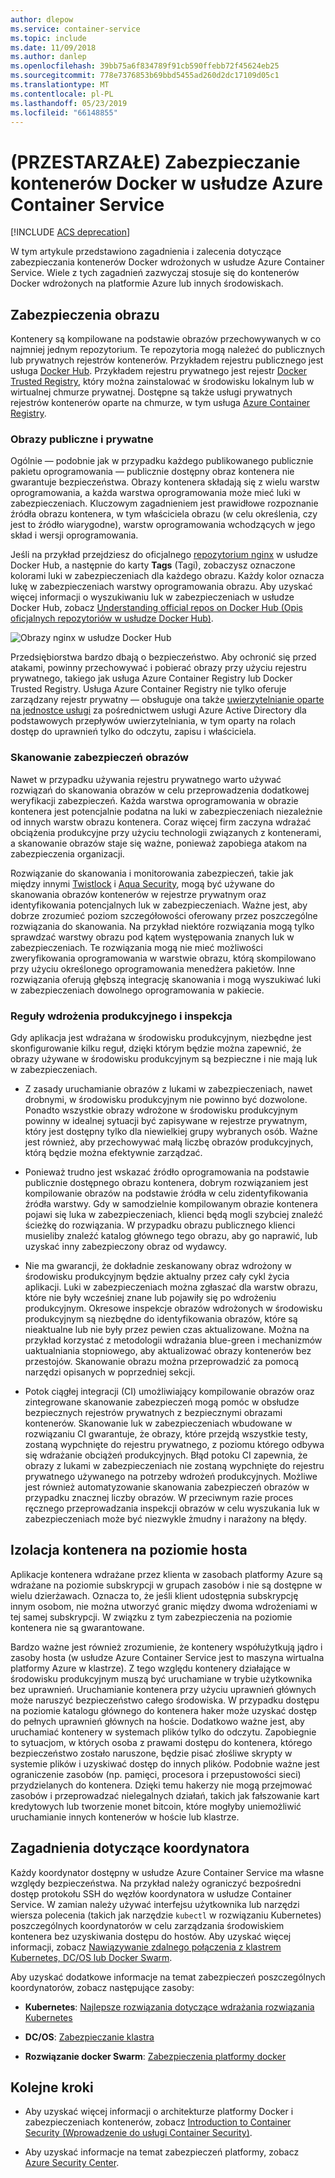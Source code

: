 ```yaml
---
author: dlepow
ms.service: container-service
ms.topic: include
ms.date: 11/09/2018
ms.author: danlep
ms.openlocfilehash: 39bb75a6f834789f91cb590ffebb72f45624eb25
ms.sourcegitcommit: 778e7376853b69bbd5455ad260d2dc17109d05c1
ms.translationtype: MT
ms.contentlocale: pl-PL
ms.lasthandoff: 05/23/2019
ms.locfileid: "66148855"
---
```

# <a name="deprecated-securing-docker-containers-in-azure-container-service"></a>(PRZESTARZAŁE) Zabezpieczanie kontenerów Docker w usłudze Azure Container Service

[!INCLUDE [ACS deprecation](container-service-deprecation.md)]

W tym artykule przedstawiono zagadnienia i zalecenia dotyczące zabezpieczania kontenerów Docker wdrożonych w usłudze Azure Container Service. Wiele z tych zagadnień zazwyczaj stosuje się do kontenerów Docker wdrożonych na platformie Azure lub innych środowiskach. 

## <a name="image-security"></a>Zabezpieczenia obrazu

Kontenery są kompilowane na podstawie obrazów przechowywanych w co najmniej jednym repozytorium. Te repozytoria mogą należeć do publicznych lub prywatnych rejestrów kontenerów. Przykładem rejestru publicznego jest usługa [Docker Hub](https://hub.docker.com/). Przykładem rejestru prywatnego jest rejestr [Docker Trusted Registry](https://docs.docker.com/datacenter/dtr/2.0/), który można zainstalować w środowisku lokalnym lub w wirtualnej chmurze prywatnej. Dostępne są także usługi prywatnych rejestrów kontenerów oparte na chmurze, w tym usługa [Azure Container Registry](../articles/container-registry/container-registry-intro.md).

### <a name="public-and-private-images"></a>Obrazy publiczne i prywatne
Ogólnie — podobnie jak w przypadku każdego publikowanego publicznie pakietu oprogramowania — publicznie dostępny obraz kontenera nie gwarantuje bezpieczeństwa. Obrazy kontenera składają się z wielu warstw oprogramowania, a każda warstwa oprogramowania może mieć luki w zabezpieczeniach. Kluczowym zagadnieniem jest prawidłowe rozpoznanie źródła obrazu kontenera, w tym właściciela obrazu (w celu określenia, czy jest to źródło wiarygodne), warstw oprogramowania wchodzących w jego skład i wersji oprogramowania. 

Jeśli na przykład przejdziesz do oficjalnego [repozytorium nginx](https://hub.docker.com/_/nginx/) w usłudze Docker Hub, a następnie do karty **Tags** (Tagi), zobaczysz oznaczone kolorami luki w zabezpieczeniach dla każdego obrazu. Każdy kolor oznacza lukę w zabezpieczeniach warstwy oprogramowania obrazu. Aby uzyskać więcej informacji o wyszukiwaniu luk w zabezpieczeniach w usłudze Docker Hub, zobacz [Understanding official repos on Docker Hub (Opis oficjalnych repozytoriów w usłudze Docker Hub)](https://blog.docker.com/2015/06/understanding-official-repos-docker-hub/).

![Obrazy nginx w usłudze Docker Hub](./media/container-service-security/docker-hub-nginx.png)

Przedsiębiorstwa bardzo dbają o bezpieczeństwo. Aby ochronić się przed atakami, powinny przechowywać i pobierać obrazy przy użyciu rejestru prywatnego, takiego jak usługa Azure Container Registry lub Docker Trusted Registry. Usługa Azure Container Registry nie tylko oferuje zarządzany rejestr prywatny — obsługuje ona także [uwierzytelnianie oparte na jednostce usługi](../articles/container-registry/container-registry-authentication.md) za pośrednictwem usługi Azure Active Directory dla podstawowych przepływów uwierzytelniania, w tym oparty na rolach dostęp do uprawnień tylko do odczytu, zapisu i właściciela.

### <a name="image-security-scanning"></a>Skanowanie zabezpieczeń obrazów

Nawet w przypadku używania rejestru prywatnego warto używać rozwiązań do skanowania obrazów w celu przeprowadzenia dodatkowej weryfikacji zabezpieczeń. Każda warstwa oprogramowania w obrazie kontenera jest potencjalnie podatna na luki w zabezpieczeniach niezależnie od innych warstw obrazu kontenera. Coraz więcej firm zaczyna wdrażać obciążenia produkcyjne przy użyciu technologii związanych z kontenerami, a skanowanie obrazów staje się ważne, ponieważ zapobiega atakom na zabezpieczenia organizacji. 

Rozwiązanie do skanowania i monitorowania zabezpieczeń, takie jak między innymi [Twistlock](https://www.twistlock.com/2016/11/07/twistlock-supports-azure-container-registry) i [Aqua Security](http://blog.aquasec.com/image-vulnerability-scanning-in-azure-container-registry), mogą być używane do skanowania obrazów kontenerów w rejestrze prywatnym oraz identyfikowania potencjalnych luk w zabezpieczeniach. Ważne jest, aby dobrze zrozumieć poziom szczegółowości oferowany przez poszczególne rozwiązania do skanowania. Na przykład niektóre rozwiązania mogą tylko sprawdzać warstwy obrazu pod kątem występowania znanych luk w zabezpieczeniach. Te rozwiązania mogą nie mieć możliwości zweryfikowania oprogramowania w warstwie obrazu, którą skompilowano przy użyciu określonego oprogramowania menedżera pakietów. Inne rozwiązania oferują głębszą integrację skanowania i mogą wyszukiwać luki w zabezpieczeniach dowolnego oprogramowania w pakiecie.

### <a name="production-deployment-rules-and-audit"></a>Reguły wdrożenia produkcyjnego i inspekcja
Gdy aplikacja jest wdrażana w środowisku produkcyjnym, niezbędne jest skonfigurowanie kilku reguł, dzięki którym będzie można zapewnić, że obrazy używane w środowisku produkcyjnym są bezpieczne i nie mają luk w zabezpieczeniach.

* Z zasady uruchamianie obrazów z lukami w zabezpieczeniach, nawet drobnymi, w środowisku produkcyjnym nie powinno być dozwolone. Ponadto wszystkie obrazy wdrożone w środowisku produkcyjnym powinny w idealnej sytuacji być zapisywane w rejestrze prywatnym, który jest dostępny tylko dla niewielkiej grupy wybranych osób. Ważne jest również, aby przechowywać małą liczbę obrazów produkcyjnych, którą będzie można efektywnie zarządzać.

* Ponieważ trudno jest wskazać źródło oprogramowania na podstawie publicznie dostępnego obrazu kontenera, dobrym rozwiązaniem jest kompilowanie obrazów na podstawie źródła w celu zidentyfikowania źródła warstwy. Gdy w samodzielnie kompilowanym obrazie kontenera pojawi się luka w zabezpieczeniach, klienci będą mogli szybciej znaleźć ścieżkę do rozwiązania. W przypadku obrazu publicznego klienci musieliby znaleźć katalog głównego tego obrazu, aby go naprawić, lub uzyskać inny zabezpieczony obraz od wydawcy.

* Nie ma gwarancji, że dokładnie zeskanowany obraz wdrożony w środowisku produkcyjnym będzie aktualny przez cały cykl życia aplikacji. Luki w zabezpieczeniach można zgłaszać dla warstw obrazu, które nie były wcześniej znane lub pojawiły się po wdrożeniu produkcyjnym. Okresowe inspekcje obrazów wdrożonych w środowisku produkcyjnym są niezbędne do identyfikowania obrazów, które są nieaktualne lub nie były przez pewien czas aktualizowane. Można na przykład korzystać z metodologii wdrażania blue-green i mechanizmów uaktualniania stopniowego, aby aktualizować obrazy kontenerów bez przestojów. Skanowanie obrazu można przeprowadzić za pomocą narzędzi opisanych w poprzedniej sekcji. 

* Potok ciągłej integracji (CI) umożliwiający kompilowanie obrazów oraz zintegrowane skanowanie zabezpieczeń mogą pomóc w obsłudze bezpiecznych rejestrów prywatnych z bezpiecznymi obrazami kontenerów. Skanowanie luk w zabezpieczeniach wbudowane w rozwiązaniu CI gwarantuje, że obrazy, które przejdą wszystkie testy, zostaną wypchnięte do rejestru prywatnego, z poziomu którego odbywa się wdrażanie obciążeń produkcyjnych. Błąd potoku CI zapewnia, że obrazy z lukami w zabezpieczeniach nie zostaną wypchnięte do rejestru prywatnego używanego na potrzeby wdrożeń produkcyjnych. Możliwe jest również automatyzowanie skanowania zabezpieczeń obrazów w przypadku znacznej liczby obrazów. W przeciwnym razie proces ręcznego przeprowadzania inspekcji obrazów w celu wyszukania luk w zabezpieczeniach może być niezwykle żmudny i narażony na błędy.

## <a name="host-level-container-isolation"></a>Izolacja kontenera na poziomie hosta
Aplikacje kontenera wdrażane przez klienta w zasobach platformy Azure są wdrażane na poziomie subskrypcji w grupach zasobów i nie są dostępne w wielu dzierżawach. Oznacza to, że jeśli klient udostępnia subskrypcję innym osobom, nie można utworzyć granic między dwoma wdrożeniami w tej samej subskrypcji. W związku z tym zabezpieczenia na poziomie kontenera nie są gwarantowane. 

Bardzo ważne jest również zrozumienie, że kontenery współużytkują jądro i zasoby hosta (w usłudze Azure Container Service jest to maszyna wirtualna platformy Azure w klastrze). Z tego względu kontenery działające w środowisku produkcyjnym muszą być uruchamiane w trybie użytkownika bez uprawnień. Uruchamianie kontenera przy użyciu uprawnień głównych może naruszyć bezpieczeństwo całego środowiska. W przypadku dostępu na poziomie katalogu głównego do kontenera haker może uzyskać dostęp do pełnych uprawnień głównych na hoście. Dodatkowo ważne jest, aby uruchamiać kontenery w systemach plików tylko do odczytu. Zapobiegnie to sytuacjom, w których osoba z prawami dostępu do kontenera, którego bezpieczeństwo zostało naruszone, będzie pisać złośliwe skrypty w systemie plików i uzyskiwać dostęp do innych plików. Podobnie ważne jest ograniczenie zasobów (np. pamięci, procesora i przepustowości sieci) przydzielanych do kontenera. Dzięki temu hakerzy nie mogą przejmować zasobów i przeprowadzać nielegalnych działań, takich jak fałszowanie kart kredytowych lub tworzenie monet bitcoin, które mogłyby uniemożliwić uruchamianie innych kontenerów w hoście lub klastrze.

## <a name="orchestrator-considerations"></a>Zagadnienia dotyczące koordynatora

Każdy koordynator dostępny w usłudze Azure Container Service ma własne względy bezpieczeństwa. Na przykład należy ograniczyć bezpośredni dostęp protokołu SSH do węzłów koordynatora w usłudze Container Service. W zamian należy używać interfejsu użytkownika lub narzędzi wiersza polecenia (takich jak narzędzie `kubectl` w rozwiązaniu Kubernetes) poszczególnych koordynatorów w celu zarządzania środowiskiem kontenera bez uzyskiwania dostępu do hostów. Aby uzyskać więcej informacji, zobacz [Nawiązywanie zdalnego połączenia z klastrem Kubernetes, DC/OS lub Docker Swarm](../articles/container-service/kubernetes/container-service-connect.md).

Aby uzyskać dodatkowe informacje na temat zabezpieczeń poszczególnych koordynatorów, zobacz następujące zasoby:

* **Kubernetes**: [Najlepsze rozwiązania dotyczące wdrażania rozwiązania Kubernetes](https://kubernetes.io/blog/2016/08/security-best-practices-kubernetes-deployment/)

* **DC/OS**: [Zabezpieczanie klastra](http://docs.mesosphere.com/1.12/administering-clusters/securing-your-cluster)

* **Rozwiązanie docker Swarm**: [Zabezpieczenia platformy docker](https://www.docker.com/docker-security)

## <a name="next-steps"></a>Kolejne kroki

* Aby uzyskać więcej informacji o architekturze platformy Docker i zabezpieczeniach kontenerów, zobacz [Introduction to Container Security (Wprowadzenie do usługi Container Security)](https://www.docker.com/sites/default/files/WP_IntrotoContainerSecurity_08.19.2016.pdf).

* Aby uzyskać informacje na temat zabezpieczeń platformy, zobacz [Azure Security Center](https://www.microsoft.com/en-us/trustcenter/cloudservices/azure).
